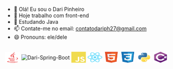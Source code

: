 - 👋 Olá! Eu sou o Dari Pinheiro 
- 👀 Hoje trabalho com front-end
- 🌱 Estudando Java
- 📫 Contate-me no email: contatodariph27@gmail.com
- 😄 Pronouns: ele/dele


<div style="display: inline_block"><br>
  <img align="center" alt="Dari-Java" height="30" width="40" src="https://raw.githubusercontent.com/devicons/devicon/master/icons/java/java-plain.svg">
  <img align="center" alt="Dari-Spring-Boot" height="30" width="40" src="https://raw.githubusercontent.com/devicons/devicon/master/icons/Spring-Boot/Spring-Boot-plain.svg">
  <img align="center" alt="Dari-Js" height="30" width="40" src="https://raw.githubusercontent.com/devicons/devicon/master/icons/javascript/javascript-plain.svg">
  <img align="center" alt="Dari-React" height="30" width="40" src="https://raw.githubusercontent.com/devicons/devicon/master/icons/react/react-original.svg">
  <img align="center" alt="Dari-HTML" height="30" width="40" src="https://raw.githubusercontent.com/devicons/devicon/master/icons/html5/html5-original.svg">
  <img align="center" alt="Dari-CSS" height="30" width="40" src="https://raw.githubusercontent.com/devicons/devicon/master/icons/css3/css3-original.svg">
  <img align="center" alt="Dari-Python" height="30" width="40" src="https://raw.githubusercontent.com/devicons/devicon/master/icons/python/python-original.svg">
  <img align="center" alt="Dari-Csharp" height="30" width="40" src="https://raw.githubusercontent.com/devicons/devicon/master/icons/csharp/csharp-original.svg">
</div>

